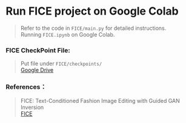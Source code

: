 # Run FICE project on Google Colab
>Refer to the code in `FICE/main.py` for detailed instructions.  
>Running `FICE.ipynb` on Google Colab.

### FICE CheckPoint File:
>Put file under `FICE/checkpoints/`  
>[Google Drive](https://drive.google.com/drive/folders/1fBxq_9X-bA_TM4t968PdWdKRkq668TF5?usp=sharing)

### References： 
>FICE: Text-Conditioned Fashion Image Editing with Guided GAN Inversion   
>[FICE](https://github.com/MartinPernus/FICE)
